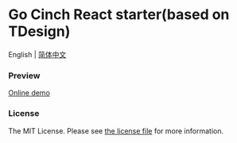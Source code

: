 # Go Cinch React starter(based on TDesign)

English | [简体中文](./README-zh_CN.md)

### Preview

[Online demo](https://react.go-cinch.top/)

### License

The MIT License. Please see [the license file](LICENSE) for more information.
